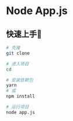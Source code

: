 # Node App.js

## 快速上手🚀

```bash
# 克隆
git clone 

# 进入项目
cd 

# 安装依赖包
yarn
# 或
npm install

# 运行项目
node app.js
```
